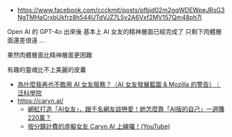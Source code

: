 

* https://www.facebook.com/ccckmit/posts/pfbid02m2gqWDEWpeJRsG3NgTMHaCrxbUkfrz8h544UTdVJZ7L5v2A6Vxf2MV157Qm48ph7l

Open AI 的 GPT-4o 出來後
基本上 AI 女友的精神層面已經完成了
只剩下肉體層面還差很遠 ...

果然肉體層面比精神層面更困難 

有趣的靈魂比不上美麗的皮囊

* [為什麼我再也不敢用 AI 女友服務？（AI 女友發展藍圖 & Mozilla 的警告）｜泛科學院](https://www.youtube.com/watch?v=On8w14_-cRQ)
* https://caryn.ai/
    * [網紅打造「AI女友」，跟千名網友談戀愛！她怎麼靠「AI版的自己」一週賺220萬？](https://www.bnext.com.tw/article/75233/caryn-ai-36kr?)
    * [按分鐘計費的虛擬女友 Caryn AI 上線囉！(YouTube)](https://www.youtube.com/watch?v=cCnhBqx6ALY)

